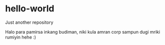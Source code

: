 # hello-world
Just another repository

Halo para pamirsa inkang budiman, niki kula amran corp sampun dugi mriki rumiyin hehe :)
